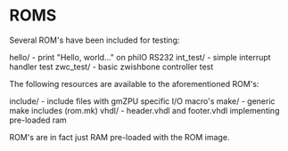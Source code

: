 ROMS
====

Several ROM's have been included for testing:

hello/      - print "Hello, world..." on phiIO RS232
int_test/   - simple interrupt handler test
zwc_test/   - basic zwishbone controller test

The following resources are available to the aforementioned ROM's:

include/    - include files with gmZPU specific I/O macro's
make/       - generic make includes (rom.mk)
vhdl/       - header.vhdl and footer.vhdl implementing pre-loaded ram

ROM's are in fact just RAM pre-loaded with the ROM image.

